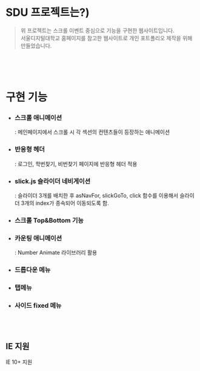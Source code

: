 # SDU 프로젝트는?)
> 위 프로젝트는 스크롤 이벤트 중심으로 기능을 구현한 웹사이트입니다.<br/>
> 서울디지털대학교 홈페이지를 참고한 웹사이트로 개인 포트폴리오 제작을 위해 만들었습니다.

<br/><br/><br/>
# 구현 기능
  - ### 스크롤 애니메이션
    : 메인페이지에서 스크롤 시 각 섹션의 컨텐츠들이 등장하는 애니메이션
  - ### 반응형 헤더
    : 로그인, 학번찾기, 비번찾기 페이지에 반응형 헤더 적용
  - ### slick.js 슬라이더 네비게이션
    : 슬라이더 3개를 배치한 후 asNavFor, slickGoTo, click 함수를 이용해서 슬라이더 3개의 index가 종속되어 이동되도록 함.
  - ### 스크롤 Top&Bottom 기능
  - ### 카운팅 애니메이션
    : Number Animate 라이브러리 활용
  - ### 드롭다운 메뉴
  - ### 탭메뉴
  - ### 사이드 fixed 메뉴
  
<br/><br/>
## IE 지원
IE 10+ 지원
